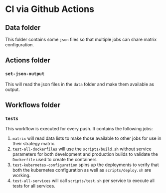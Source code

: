 # CI via Github Actions

## Data folder

This folder contains some `json` files so that multiple jobs can share matrix configuration.

## Actions folder

### `set-json-output`

This will read the json files in the `data` folder and make them available as output.

## Workflows folder

### `tests`

This workflow is executed for every push.
It contains the following jobs:

1. `matrix` will read data lists to make those available to other jobs for use in their strategy matrix.
1. `test-all-dockerfiles` will use the `scripts/build.sh` without service parameters for both development and production builds to validate the `Dockerfile` used to create the containers 
1. `test-kubernetes-configuration` spins up the deployments to verify that both the kubernetes configuration as well as `scripts/deploy.sh` are working.
1. `test-all-services` will call `scripts/test.sh` per service to execute all tests for all services. 
